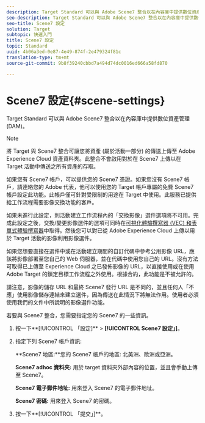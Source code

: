 ```yaml
---
description: Target Standard 可以與 Adobe Scene7 整合以在內容庫中提供數位資產管理 (DAM)。
seo-description: Target Standard 可以與 Adobe Scene7 整合以在內容庫中提供數位資產管理 (DAM)。
seo-title: Scene7 設定
solution: Target
subtopic: 快速入門
title: Scene7 設定
topic: Standard
uuid: 4b06a3ed-0e87-4e49-874f-2e479324f81c
translation-type: tm+mt
source-git-commit: 9b8f39240cbbd7a494d74dc0016ed666a58fd870

---
```



# Scene7 設定{#scene-settings}

Target Standard 可以與 Adobe Scene7 整合以在內容庫中提供數位資產管理 (DAM)。

>[!NOTE]
>
>將 Target 與 Scene7 整合可讓您將資產 (屬於活動一部分) 的傳送上傳至 Adobe Experience Cloud 資產資料夾。此整合不會啟用對於在 Scene7 上傳以在 Target 活動中傳送之所有資產的存取。

如果您有 Scene7 帳戶，可以提供您的 Scene7 憑證。如果您沒有 Scene7 帳戶，請連絡您的 Adobe 代表，他可以使用您的 Target 帳戶專屬的免費 Scene7 帳戶設定此功能。此帳戶僅可針對受限制的用途在 Target 中使用。此服務已提供給工作流程需要影像交換功能的客戶。

如果未進行此設定，則活動建立工作流程內的「交換影像」選件選項將不可用。完成此設定之後，交換/變更影像選件的選項可同時在[可視化體驗撰寫器 (VEC) 和表單式體驗撰寫器](../c-experiences/experiences.md#concept_A2E10F6AFB3D4AEAB6951EE14688848D)中取得。然後您可以對已從 Adobe Experience Cloud 上傳以用於 Target 活動的影像利用影像選件。

如果您想要直接在選件中或在活動建立期間的自訂代碼中參考公用影像 URL，應該將影像部署至您自己的 Web 伺服器，並在代碼中使用您自己的 URL。沒有方法可取得已上傳至 Experience Cloud 之已發佈影像的 URL，以直接使用或在使用 Adobe Target 的鎖定目標工作流程之外使用。根據合約，此功能是不被允許的。

請注意，影像的儲存 URL 和最終 Scene7 發行 URL 是不同的，並且任何人「不應」使用影像儲存連結來建立選件，因為傳送在此情況下將無法作用。使用者必須使用我們的文件中所說明的影像選件功能。

若要與 Scene7 整合，您需要指定您的 Scene7 的一些資訊。

1. 按一下**[!UICONTROL 「設定]** &gt; **[!UICONTROL Scene7 設定」]**。
1. 指定下列 Scene7 帳戶資訊:

   **Scene7 地區:**您的 Scene7 帳戶的地區: 北美洲、歐洲或亞洲。

   **Scene7 adhoc 資料夾:** 用於 target 資料夾外部內容的位置，並且會手動上傳至 Scene7。

   **Scene7 電子郵件地址:** 用來登入 Scene7 的電子郵件地址。

   **Scene7 密碼:** 用來登入 Scene7 的密碼。
1. 按一下**[!UICONTROL 「提交」]**。
